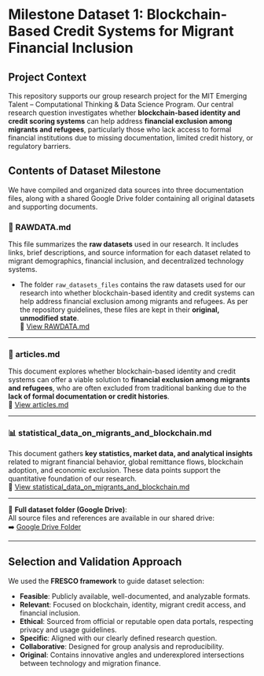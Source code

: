 # Milestone Dataset 1: Blockchain-Based Credit Systems for Migrant Financial Inclusion

## Project Context

This repository supports our group research project for the MIT Emerging Talent – Computational Thinking & Data Science Program. Our central research question investigates whether **blockchain-based identity and credit scoring systems** can help address **financial exclusion among migrants and refugees**, particularly those who lack access to formal financial institutions due to missing documentation, limited credit history, or regulatory barriers.

## Contents of Dataset Milestone

We have compiled and organized data sources into three documentation files, along with a shared Google Drive folder containing all original datasets and supporting documents.

### 📂 RAWDATA.md  

This file summarizes the **raw datasets** used in our research. It includes links, brief descriptions, and source information for each dataset related to migrant demographics, financial inclusion, and decentralized technology systems.  

- The folder `raw_datasets_files` contains the raw datasets used for our research into whether blockchain-based identity and credit systems can help address financial exclusion among migrants and refugees. As per the repository guidelines, these files are kept in their **original, unmodified state**.  
🔗 [View RAWDATA.md](https://github.com/MIT-Emerging-Talent/ET6-CDSP-group-12-repo/blob/main/1_datasets/RAWDATA.md)

---

### 📄 articles.md  

This document explores whether blockchain-based identity and credit systems can offer a viable solution to **financial exclusion among migrants and refugees**, who are often excluded from traditional banking due to the **lack of formal documentation or credit histories**.  
🔗 [View articles.md](https://github.com/MIT-Emerging-Talent/ET6-CDSP-group-12-repo/blob/main/1_datasets/articles.md)

---

### 📊 statistical_data_on_migrants_and_blockchain.md  

This document gathers **key statistics, market data, and analytical insights** related to migrant financial behavior, global remittance flows, blockchain adoption, and economic exclusion. These data points support the quantitative foundation of our research.  
🔗 [View statistical_data_on_migrants_and_blockchain.md](https://github.com/MIT-Emerging-Talent/ET6-CDSP-group-12-repo/blob/main/1_datasets/statistical_data_on_migrants_and_blockchain.md)

---

📁 **Full dataset folder (Google Drive)**:  
All source files and references are available in our shared drive:  
➡️ [Google Drive Folder](https://drive.google.com/drive/folders/1lKD3xDaIJtwOsXzNnCXwU_ZiEeKiYfyT)

---

## Selection and Validation Approach

We used the **FRESCO framework** to guide dataset selection:

- **Feasible**: Publicly available, well-documented, and analyzable formats.
- **Relevant**: Focused on blockchain, identity, migrant credit access, and financial inclusion.
- **Ethical**: Sourced from official or reputable open data portals, respecting privacy and usage guidelines.
- **Specific**: Aligned with our clearly defined research question.
- **Collaborative**: Designed for group analysis and reproducibility.
- **Original**: Contains innovative angles and underexplored intersections between technology and migration finance.
